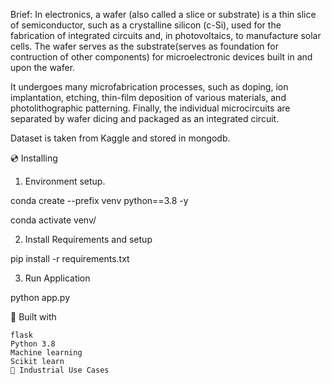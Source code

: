 Brief: In electronics, a wafer (also called a slice or substrate) is a thin slice of semiconductor, such as a crystalline silicon (c-Si), used for the fabrication of integrated circuits and, in photovoltaics, to manufacture solar cells. The wafer serves as the substrate(serves as foundation for contruction of other components) for microelectronic devices built in and upon the wafer.

It undergoes many microfabrication processes, such as doping, ion implantation, etching, thin-film deposition of various materials, and photolithographic patterning. Finally, the individual microcircuits are separated by wafer dicing and packaged as an integrated circuit.

Dataset is taken from Kaggle and stored in mongodb.

💿 Installing

1. Environment setup.

conda create --prefix venv python==3.8 -y

conda activate venv/

2. Install Requirements and setup

pip install -r requirements.txt

3. Run Application

python app.py

🔧 Built with

    flask
    Python 3.8
    Machine learning
    Scikit learn
    🏦 Industrial Use Cases

